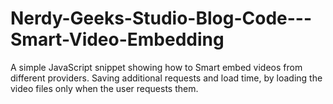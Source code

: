 # Nerdy-Geeks-Studio-Blog-Code---Smart-Video-Embedding
A simple JavaScript snippet showing how to Smart embed videos from different providers. Saving additional requests and load time, by loading the video files only when the user requests them.
